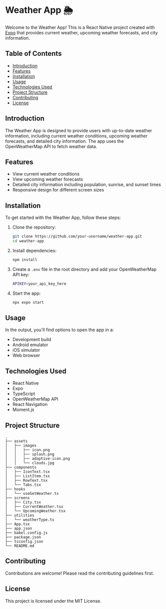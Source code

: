 # Weather App 🌦️

Welcome to the Weather App! This is a React Native project created with [Expo](https://expo.dev) that provides current weather, upcoming weather forecasts, and city information.

## Table of Contents

- [Introduction](#introduction)
- [Features](#features)
- [Installation](#installation)
- [Usage](#usage)
- [Technologies Used](#technologies-used)
- [Project Structure](#project-structure)
- [Contributing](#contributing)
- [License](#license)

## Introduction

The Weather App is designed to provide users with up-to-date weather information, including current weather conditions, upcoming weather forecasts, and detailed city information. The app uses the OpenWeatherMap API to fetch weather data.

## Features

- View current weather conditions
- View upcoming weather forecasts
- Detailed city information including population, sunrise, and sunset times
- Responsive design for different screen sizes

## Installation

To get started with the Weather App, follow these steps:

1. Clone the repository:

   ```bash
   git clone https://github.com/your-username/weather-app.git
   cd weather-app
   ```

2. Install dependencies:

   ```bash
   npm install
   ```

3. Create a `.env` file in the root directory and add your OpenWeatherMap API key:

   ```bash
   APIKEY=your_api_key_here
   ```

4. Start the app:

   ```bash
   npx expo start
   ```

## Usage

In the output, you'll find options to open the app in a:

- Development build
- Android emulator
- iOS simulator
- Web browser

## Technologies Used

- React Native
- Expo
- TypeScript
- OpenWeatherMap API
- React Navigation
- Moment.js

## Project Structure

```
.
├── assets
│   ├── images
│   │   ├── icon.png
│   │   ├── splash.png
│   │   ├── adaptive-icon.png
│   │   └── clouds.jpg
├── components
│   ├── IconText.tsx
│   ├── ListItem.tsx
│   ├── RowText.tsx
│   └── Tabs.tsx
├── hooks
│   └── useGetWeather.ts
├── screens
│   ├── City.tsx
│   ├── CurrentWeather.tsx
│   └── UpcomingWeather.tsx
├── utilities
│   └── weatherType.ts
├── App.tsx
├── app.json
├── babel.config.js
├── package.json
├── tsconfig.json
└── README.md
```

## Contributing

Contributions are welcome! Please read the contributing guidelines first.

## License

This project is licensed under the MIT License.